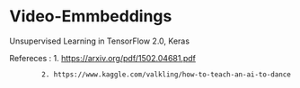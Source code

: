 # Video-Emmbeddings
Unsupervised Learning in TensorFlow 2.0, Keras



Refereces : 1. https://arxiv.org/pdf/1502.04681.pdf
            
            2. https://www.kaggle.com/valkling/how-to-teach-an-ai-to-dance

